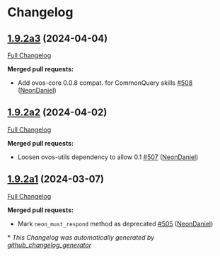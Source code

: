 # Changelog

## [1.9.2a3](https://github.com/NeonGeckoCom/neon-utils/tree/1.9.2a3) (2024-04-04)

[Full Changelog](https://github.com/NeonGeckoCom/neon-utils/compare/1.9.2a2...1.9.2a3)

**Merged pull requests:**

- Add ovos-core 0.0.8 compat. for CommonQuery skills [\#508](https://github.com/NeonGeckoCom/neon-utils/pull/508) ([NeonDaniel](https://github.com/NeonDaniel))

## [1.9.2a2](https://github.com/NeonGeckoCom/neon-utils/tree/1.9.2a2) (2024-04-02)

[Full Changelog](https://github.com/NeonGeckoCom/neon-utils/compare/1.9.2a1...1.9.2a2)

**Merged pull requests:**

- Loosen ovos-utils dependency to allow 0.1 [\#507](https://github.com/NeonGeckoCom/neon-utils/pull/507) ([NeonDaniel](https://github.com/NeonDaniel))

## [1.9.2a1](https://github.com/NeonGeckoCom/neon-utils/tree/1.9.2a1) (2024-03-07)

[Full Changelog](https://github.com/NeonGeckoCom/neon-utils/compare/1.9.1...1.9.2a1)

**Merged pull requests:**

- Mark `neon_must_respond` method as deprecated [\#505](https://github.com/NeonGeckoCom/neon-utils/pull/505) ([NeonDaniel](https://github.com/NeonDaniel))



\* *This Changelog was automatically generated by [github_changelog_generator](https://github.com/github-changelog-generator/github-changelog-generator)*
